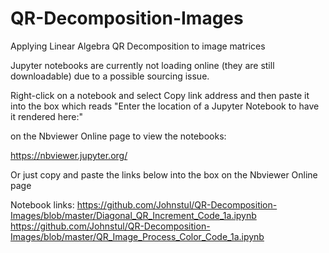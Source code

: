 # QR-Decomposition-Images
Applying Linear Algebra QR Decomposition to image matrices

Jupyter notebooks are currently not loading online (they are still downloadable) due to a possible sourcing issue.

Right-click on a notebook and select Copy link address and then paste it into the box which reads
"Enter the location of a Jupyter Notebook to have it rendered here:"

on the Nbviewer Online page to view the notebooks:

https://nbviewer.jupyter.org/

Or just copy and paste the links below into the box on the Nbviewer Online page

Notebook links:
https://github.com/Johnstul/QR-Decomposition-Images/blob/master/Diagonal_QR_Increment_Code_1a.ipynb
https://github.com/Johnstul/QR-Decomposition-Images/blob/master/QR_Image_Process_Color_Code_1a.ipynb
